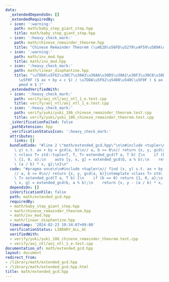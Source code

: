 ```yaml
---
data:
  _extendedDependsOn: []
  _extendedRequiredBy:
  - icon: ':warning:'
    path: math/baby_step_giant_step.hpp
    title: math/baby_step_giant_step.hpp
  - icon: ':heavy_check_mark:'
    path: math/chinese_remainder_theorem.hpp
    title: "Chinese Remainder Theorem (\u4E2D\u56FD\u5270\u4F59\u5B9A\u7406)"
  - icon: ':warning:'
    path: math/inv_mod.hpp
    title: math/inv_mod.hpp
  - icon: ':heavy_check_mark:'
    path: math/linear_diophantine.hpp
    title: "\u7DDA\u5F62\u30C7\u30A3\u30AA\u30D5\u30A1\u30F3\u30C8\u30B9\u65B9\u7A0B\
      \u5F0F ($ ax + by = c $) / \u7DDA\u5F62\u5408\u540C\u5F0F ( $ ax \\equiv b \\\
      pmod m $ )"
  _extendedVerifiedWith:
  - icon: ':heavy_check_mark:'
    path: verify/aoj_ntl/aoj_ntl_1_e.test.cpp
    title: verify/aoj_ntl/aoj_ntl_1_e.test.cpp
  - icon: ':heavy_check_mark:'
    path: verify/yuki/yuki_186_chinese_remainder_theorem.test.cpp
    title: verify/yuki/yuki_186_chinese_remainder_theorem.test.cpp
  _isVerificationFailed: false
  _pathExtension: hpp
  _verificationStatusIcon: ':heavy_check_mark:'
  attributes:
    links: []
  bundledCode: "#line 2 \"math/extended_gcd.hpp\"\n\n#include <tuple>\n// find (x,\
    \ y) s.t. ax + by = gcd(a, b)\n// a, b >= 0\n// return {x, y, gcd(a, b)}\ntemplate\
    \ <class T> std::tuple<T, T, T> extended_gcd(T a, T b) {\n    if (b == 0) return\
    \ {1, 0, a};\n    auto [y, x, g] = extended_gcd(b, a % b);\n    return {x, y -\
    \ (a / b) * x, g};\n}\n"
  code: "#pragma once\n\n#include <tuple>\n// find (x, y) s.t. ax + by = gcd(a, b)\n\
    // a, b >= 0\n// return {x, y, gcd(a, b)}\ntemplate <class T> std::tuple<T, T,\
    \ T> extended_gcd(T a, T b) {\n    if (b == 0) return {1, 0, a};\n    auto [y,\
    \ x, g] = extended_gcd(b, a % b);\n    return {x, y - (a / b) * x, g};\n}"
  dependsOn: []
  isVerificationFile: false
  path: math/extended_gcd.hpp
  requiredBy:
  - math/baby_step_giant_step.hpp
  - math/chinese_remainder_theorem.hpp
  - math/inv_mod.hpp
  - math/linear_diophantine.hpp
  timestamp: '2024-02-23 10:34:07+09:00'
  verificationStatus: LIBRARY_ALL_AC
  verifiedWith:
  - verify/yuki/yuki_186_chinese_remainder_theorem.test.cpp
  - verify/aoj_ntl/aoj_ntl_1_e.test.cpp
documentation_of: math/extended_gcd.hpp
layout: document
redirect_from:
- /library/math/extended_gcd.hpp
- /library/math/extended_gcd.hpp.html
title: math/extended_gcd.hpp
---
```

